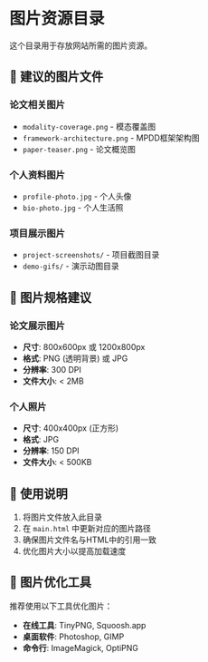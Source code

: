 # 图片资源目录

这个目录用于存放网站所需的图片资源。

## 📁 建议的图片文件

### 论文相关图片
- `modality-coverage.png` - 模态覆盖图
- `framework-architecture.png` - MPDD框架架构图
- `paper-teaser.png` - 论文概览图

### 个人资料图片
- `profile-photo.jpg` - 个人头像
- `bio-photo.jpg` - 个人生活照

### 项目展示图片
- `project-screenshots/` - 项目截图目录
- `demo-gifs/` - 演示动图目录

## 🎨 图片规格建议

### 论文展示图片
- **尺寸**: 800x600px 或 1200x800px
- **格式**: PNG (透明背景) 或 JPG
- **分辨率**: 300 DPI
- **文件大小**: < 2MB

### 个人照片
- **尺寸**: 400x400px (正方形)
- **格式**: JPG
- **分辨率**: 150 DPI
- **文件大小**: < 500KB

## 📝 使用说明

1. 将图片文件放入此目录
2. 在 `main.html` 中更新对应的图片路径
3. 确保图片文件名与HTML中的引用一致
4. 优化图片大小以提高加载速度

## 🔧 图片优化工具

推荐使用以下工具优化图片：
- **在线工具**: TinyPNG, Squoosh.app
- **桌面软件**: Photoshop, GIMP
- **命令行**: ImageMagick, OptiPNG
